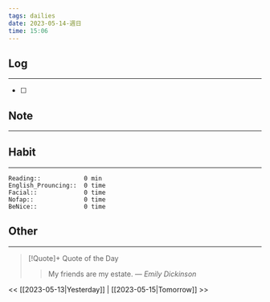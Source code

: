 ```yaml
---
tags: dailies  
date: 2023-05-14-週日
time: 15:06
---
```


## Log
---
- [ ] 

## Note
---

## Habit
---
```
Reading::            0 min
English_Prouncing::  0 time
Facial::             0 time
Nofap::              0 time
BeNice::             0 time

```
## Other
---

> [!Quote]+ Quote of the Day
> > My friends are my estate.
> — <cite>Emily Dickinson</cite>

<< [[2023-05-13|Yesterday]] | [[2023-05-15|Tomorrow]] >>